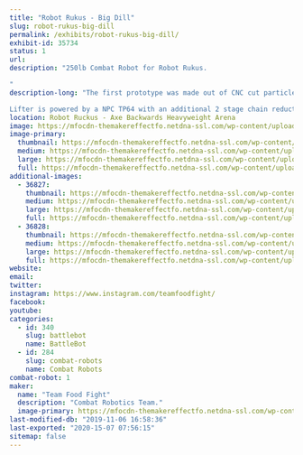 ```yaml
---
title: "Robot Rukus - Big Dill"
slug: robot-rukus-big-dill
permalink: /exhibits/robot-rukus-big-dill/
exhibit-id: 35734
status: 1
url: 
description: "250lb Combat Robot for Robot Rukus.

"
description-long: "The first prototype was made out of CNC cut particleboard to check the fit and overall scale before committing to getting the steel laser cut. 

Lifter is powered by a NPC TP64 with an additional 2 stage chain reduction to allows us to easily lift another 250lb robot."
location: Robot Ruckus - Axe Backwards Heavyweight Arena
image: https://mfocdn-themakereffectfo.netdna-ssl.com/wp-content/uploads/2019/08/LifterV2.126-1-1024x576.jpg
image-primary:
  thumbnail: https://mfocdn-themakereffectfo.netdna-ssl.com/wp-content/uploads/2019/08/LifterV2.126-1-150x150.jpg
  medium: https://mfocdn-themakereffectfo.netdna-ssl.com/wp-content/uploads/2019/08/LifterV2.126-1-300x169.jpg
  large: https://mfocdn-themakereffectfo.netdna-ssl.com/wp-content/uploads/2019/08/LifterV2.126-1-1024x576.jpg
  full: https://mfocdn-themakereffectfo.netdna-ssl.com/wp-content/uploads/2019/08/LifterV2.126-1.jpg
additional-images:
  - 36827:
    thumbnail: https://mfocdn-themakereffectfo.netdna-ssl.com/wp-content/uploads/2019/08/MVIMG_20180207_210323-150x150.jpg
    medium: https://mfocdn-themakereffectfo.netdna-ssl.com/wp-content/uploads/2019/08/MVIMG_20180207_210323-225x300.jpg
    large: https://mfocdn-themakereffectfo.netdna-ssl.com/wp-content/uploads/2019/08/MVIMG_20180207_210323-768x1024.jpg
    full: https://mfocdn-themakereffectfo.netdna-ssl.com/wp-content/uploads/2019/08/MVIMG_20180207_210323.jpg
  - 36828:
    thumbnail: https://mfocdn-themakereffectfo.netdna-ssl.com/wp-content/uploads/2019/08/28053530_10213142309646572_1376832192_n-150x150.png
    medium: https://mfocdn-themakereffectfo.netdna-ssl.com/wp-content/uploads/2019/08/28053530_10213142309646572_1376832192_n-300x220.png
    large: https://mfocdn-themakereffectfo.netdna-ssl.com/wp-content/uploads/2019/08/28053530_10213142309646572_1376832192_n.png
    full: https://mfocdn-themakereffectfo.netdna-ssl.com/wp-content/uploads/2019/08/28053530_10213142309646572_1376832192_n.png
website: 
email: 
twitter: 
instagram: https://www.instagram.com/teamfoodfight/
facebook: 
youtube: 
categories:
  - id: 340
    slug: battlebot
    name: BattleBot
  - id: 284
    slug: combat-robots
    name: Combat Robots
combat-robot: 1
maker:
  name: "Team Food Fight"
  description: "Combat Robotics Team."
  image-primary: https://mfocdn-themakereffectfo.netdna-ssl.com/wp-content/uploads/2019/08/LifterV2.126-300x169.jpg
last-modified-db: "2019-11-06 16:58:36"
last-exported: "2020-15-07 07:56:15"
sitemap: false
---
```

